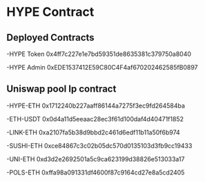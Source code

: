 # HYPE Contract

## Deployed Contracts
-HYPE Token 0x4ff7c227e1e7bd59351de8635381c379750a8040 

-HYPE Admin 0xEDE1537412E59C80C4F4af670202462585fB0897

## Uniswap pool lp contract
-HYPE-ETH 0x1712240b227aaff86144a7275f3ec9fd264584ba

-ETH-USDT 0x0d4a11d5eeaac28ec3f61d100daf4d40471f1852

-LINK-ETH 0xa2107fa5b38d9bbd2c461d6edf11b11a50f6b974

-SUSHI-ETH 0xce84867c3c02b05dc570d0135103d3fb9cc19433

-UNI-ETH 0xd3d2e2692501a5c9ca623199d38826e513033a17

-POLS-ETH 0xffa98a091331df4600f87c9164cd27e8a5cd2405
